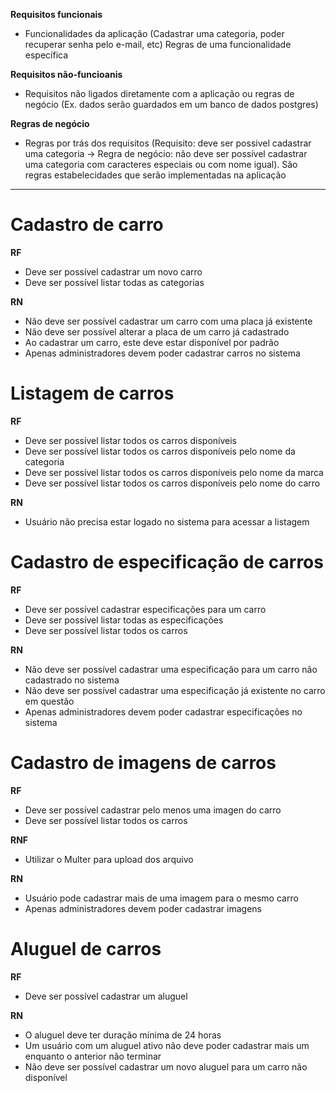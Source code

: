 **Requisitos funcionais**
- Funcionalidades da aplicação (Cadastrar uma categoria, poder recuperar senha pelo e-mail, etc)
  Regras de uma funcionalidade específica

**Requisitos não-funcioanis**
- Requisitos não ligados diretamente com a aplicação ou regras de negócio (Ex. dados serão guardados em um banco de dados postgres)

**Regras de negócio**
- Regras por trás dos requisitos (Requisito: deve ser possivel cadastrar uma categoria -> Regra de negócio: não deve ser possível cadastrar uma categoria com caracteres especiais ou com nome igual). São regras estabelecidades que serão implementadas na aplicação

---

# Cadastro de carro
**RF**
- Deve ser possível cadastrar um novo carro
- Deve ser possível listar todas as categorias

**RN**
- Não deve ser possível cadastrar um carro com uma placa já existente
- Não deve ser possível alterar a placa de um carro já cadastrado
- Ao cadastrar um carro, este deve estar disponível por padrão
- Apenas administradores devem poder cadastrar carros no sistema


# Listagem de carros
**RF**
- Deve ser possível listar todos os carros disponíveis
- Deve ser possível listar todos os carros disponíveis pelo nome da categoria
- Deve ser possível listar todos os carros disponíveis pelo nome da marca
- Deve ser possível listar todos os carros disponíveis pelo nome do carro

**RN**
- Usuário não precisa estar logado no sistema para acessar a listagem


# Cadastro de especificação de carros
**RF**
- Deve ser possível cadastrar especificações para um carro
- Deve ser possível listar todas as especificações
- Deve ser possível listar todos os carros

**RN**
- Não deve ser possível cadastrar uma especificação para um carro não cadastrado no sistema
- Não deve ser possível cadastrar uma especificação já existente no carro em questão
- Apenas administradores devem poder cadastrar especificações no sistema


# Cadastro de imagens de carros
**RF**
- Deve ser possível cadastrar pelo menos uma imagen do carro
- Deve ser possível listar todos os carros

**RNF**
- Utilizar o Multer para upload dos arquivo

**RN**
- Usuário pode cadastrar mais de uma imagem para o mesmo carro
- Apenas administradores devem poder cadastrar imagens


# Aluguel de carros
**RF**
- Deve ser possível cadastrar um aluguel

**RN**
- O aluguel deve ter duração mínima de 24 horas
- Um usuário com um aluguel ativo não deve poder cadastrar mais um enquanto o anterior não terminar
- Não deve ser possível cadastrar um novo aluguel para um carro não disponível
